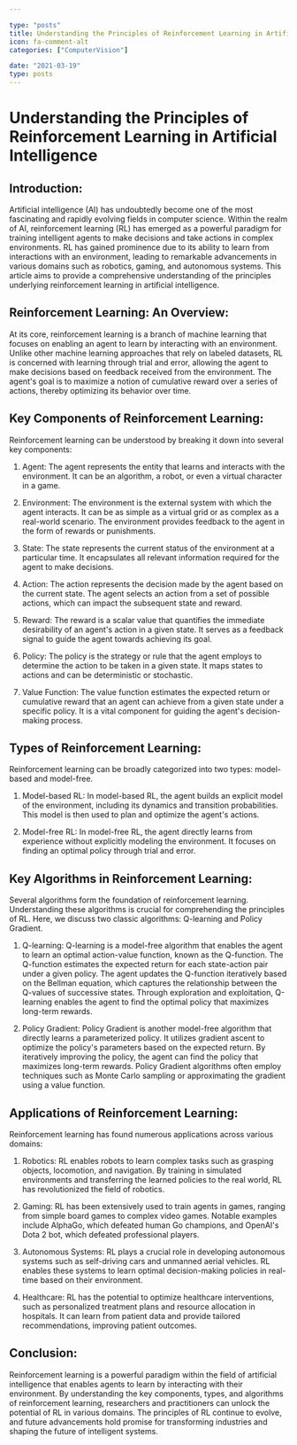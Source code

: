 ```yaml
---

type: "posts"
title: Understanding the Principles of Reinforcement Learning in Artificial Intelligence
icon: fa-comment-alt
categories: ["ComputerVision"]

date: "2021-03-19"
type: posts
---
```





# Understanding the Principles of Reinforcement Learning in Artificial Intelligence

## Introduction:

Artificial intelligence (AI) has undoubtedly become one of the most fascinating and rapidly evolving fields in computer science. Within the realm of AI, reinforcement learning (RL) has emerged as a powerful paradigm for training intelligent agents to make decisions and take actions in complex environments. RL has gained prominence due to its ability to learn from interactions with an environment, leading to remarkable advancements in various domains such as robotics, gaming, and autonomous systems. This article aims to provide a comprehensive understanding of the principles underlying reinforcement learning in artificial intelligence.

## Reinforcement Learning: An Overview:

At its core, reinforcement learning is a branch of machine learning that focuses on enabling an agent to learn by interacting with an environment. Unlike other machine learning approaches that rely on labeled datasets, RL is concerned with learning through trial and error, allowing the agent to make decisions based on feedback received from the environment. The agent's goal is to maximize a notion of cumulative reward over a series of actions, thereby optimizing its behavior over time.

## Key Components of Reinforcement Learning:

Reinforcement learning can be understood by breaking it down into several key components:

1. Agent: The agent represents the entity that learns and interacts with the environment. It can be an algorithm, a robot, or even a virtual character in a game.

2. Environment: The environment is the external system with which the agent interacts. It can be as simple as a virtual grid or as complex as a real-world scenario. The environment provides feedback to the agent in the form of rewards or punishments.

3. State: The state represents the current status of the environment at a particular time. It encapsulates all relevant information required for the agent to make decisions.

4. Action: The action represents the decision made by the agent based on the current state. The agent selects an action from a set of possible actions, which can impact the subsequent state and reward.

5. Reward: The reward is a scalar value that quantifies the immediate desirability of an agent's action in a given state. It serves as a feedback signal to guide the agent towards achieving its goal.

6. Policy: The policy is the strategy or rule that the agent employs to determine the action to be taken in a given state. It maps states to actions and can be deterministic or stochastic.

7. Value Function: The value function estimates the expected return or cumulative reward that an agent can achieve from a given state under a specific policy. It is a vital component for guiding the agent's decision-making process.

## Types of Reinforcement Learning:

Reinforcement learning can be broadly categorized into two types: model-based and model-free.

1. Model-based RL: In model-based RL, the agent builds an explicit model of the environment, including its dynamics and transition probabilities. This model is then used to plan and optimize the agent's actions.

2. Model-free RL: In model-free RL, the agent directly learns from experience without explicitly modeling the environment. It focuses on finding an optimal policy through trial and error.

## Key Algorithms in Reinforcement Learning:

Several algorithms form the foundation of reinforcement learning. Understanding these algorithms is crucial for comprehending the principles of RL. Here, we discuss two classic algorithms: Q-learning and Policy Gradient.

1. Q-learning: Q-learning is a model-free algorithm that enables the agent to learn an optimal action-value function, known as the Q-function. The Q-function estimates the expected return for each state-action pair under a given policy. The agent updates the Q-function iteratively based on the Bellman equation, which captures the relationship between the Q-values of successive states. Through exploration and exploitation, Q-learning enables the agent to find the optimal policy that maximizes long-term rewards.

2. Policy Gradient: Policy Gradient is another model-free algorithm that directly learns a parameterized policy. It utilizes gradient ascent to optimize the policy's parameters based on the expected return. By iteratively improving the policy, the agent can find the policy that maximizes long-term rewards. Policy Gradient algorithms often employ techniques such as Monte Carlo sampling or approximating the gradient using a value function.

## Applications of Reinforcement Learning:

Reinforcement learning has found numerous applications across various domains:

1. Robotics: RL enables robots to learn complex tasks such as grasping objects, locomotion, and navigation. By training in simulated environments and transferring the learned policies to the real world, RL has revolutionized the field of robotics.

2. Gaming: RL has been extensively used to train agents in games, ranging from simple board games to complex video games. Notable examples include AlphaGo, which defeated human Go champions, and OpenAI's Dota 2 bot, which defeated professional players.

3. Autonomous Systems: RL plays a crucial role in developing autonomous systems such as self-driving cars and unmanned aerial vehicles. RL enables these systems to learn optimal decision-making policies in real-time based on their environment.

4. Healthcare: RL has the potential to optimize healthcare interventions, such as personalized treatment plans and resource allocation in hospitals. It can learn from patient data and provide tailored recommendations, improving patient outcomes.

## Conclusion:

Reinforcement learning is a powerful paradigm within the field of artificial intelligence that enables agents to learn by interacting with their environment. By understanding the key components, types, and algorithms of reinforcement learning, researchers and practitioners can unlock the potential of RL in various domains. The principles of RL continue to evolve, and future advancements hold promise for transforming industries and shaping the future of intelligent systems.